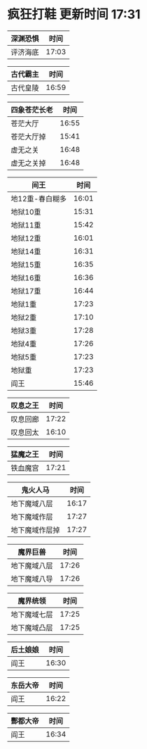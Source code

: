 # 疯狂打鞋 更新时间 17:31

| 深渊恐惧   | 时间    |
|--------|-------|
| 评济海底 | 17:03 |

| 古代霸主   | 时间    |
|--------|-------|
| 古代皇陵 | 16:59 |

| 四象苍茫长老   | 时间    |
|--------|-------|
| 苍茫大厅 | 16:55 |
| 苍茫大厅掉 | 15:41 |
| 虚无之关 | 16:48 |
| 虚无之关掉 | 16:48 |

| 间王   | 时间    |
|--------|-------|
| 地12重-春白糊多 | 16:01 |
| 地狱10重 | 15:31 |
| 地狱11重 | 15:42 |
| 地狱12重 | 16:01 |
| 地狱14重 | 16:31 |
| 地狱15重 | 16:35 |
| 地狱16重 | 16:36 |
| 地狱17重 | 16:44 |
| 地狱1重 | 17:23 |
| 地狱2重 | 17:10 |
| 地狱3重 | 17:28 |
| 地狱4重 | 17:26 |
| 地狱5重 | 17:23 |
| 地狱重 | 17:23 |
| 阎王 | 15:46 |

| 叹息之王   | 时间    |
|--------|-------|
| 叹息回廊 | 17:22 |
| 叹息回太 | 16:10 |

| 猛魔之王   | 时间    |
|--------|-------|
| 铁血魔宫 | 17:21 |

| 鬼火人马   | 时间    |
|--------|-------|
| 地下魔域八层 | 16:17 |
| 地下魔域作层 | 17:27 |
| 地下魔域作层掉 | 17:27 |

| 魔界巨兽   | 时间    |
|--------|-------|
| 地下魔域八层 | 17:26 |
| 地下魔域八导 | 17:26 |

| 魔界统领   | 时间    |
|--------|-------|
| 地下魔域七层 | 17:25 |
| 地下魔域凸层 | 17:25 |

| 后土娘娘   | 时间    |
|--------|-------|
| 阎王 | 16:30 |

| 东岳大帝   | 时间    |
|--------|-------|
| 阎王 | 16:22 |

| 酆都大帝   | 时间    |
|--------|-------|
| 阎王 | 16:34 |